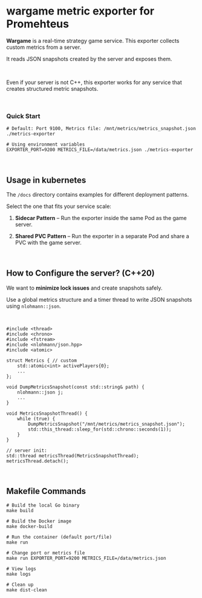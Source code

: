 # wargame metric exporter for Promehteus

**Wargame** is a real-time strategy game service. This exporter collects custom metrics from a server.

It reads JSON snapshots created by the server and exposes them.

<br>

Even if your server is not C++, this exporter works for any service that creates structured metric snapshots.

<br>

### Quick Start

```
# Default: Port 9100, Metrics file: /mnt/metrics/metrics_snapshot.json
./metrics-exporter

# Using environment variables
EXPORTER_PORT=9200 METRICS_FILE=/data/metrics.json ./metrics-exporter
```

<br>

## Usage in kubernetes

The `/docs` directory contains examples for different deployment patterns.

Select the one that fits your service scale:

1. **Sidecar Pattern** – Run the exporter inside the same Pod as the game server.

2. **Shared PVC Pattern** – Run the exporter in a separate Pod and share a PVC with the game server.

<br>

## How to Configure the server? (C++20)

We want to **minimize lock issues** and create snapshots safely.

Use a global metrics structure and a timer thread to write JSON snapshots using `nlohmann::json`.

<br>

```
#include <thread>
#include <chrono>
#include <fstream>
#include <nlohmann/json.hpp>
#include <atomic>

struct Metrics { // custom
    std::atomic<int> activePlayers{0};
    ...
};

void DumpMetricsSnapshot(const std::string& path) {
    nlohmann::json j;
    ...
}

void MetricsSnapshotThread() {
    while (true) {
        DumpMetricsSnapshot("/mnt/metrics/metrics_snapshot.json");
        std::this_thread::sleep_for(std::chrono::seconds(1));
    }
}

// server init:
std::thread metricsThread(MetricsSnapshotThread);
metricsThread.detach();
```

<br>

## Makefile Commands
```
# Build the local Go binary
make build

# Build the Docker image
make docker-build

# Run the container (default port/file)
make run

# Change port or metrics file
make run EXPORTER_PORT=9200 METRICS_FILE=/data/metrics.json

# View logs
make logs

# Clean up
make dist-clean
```
